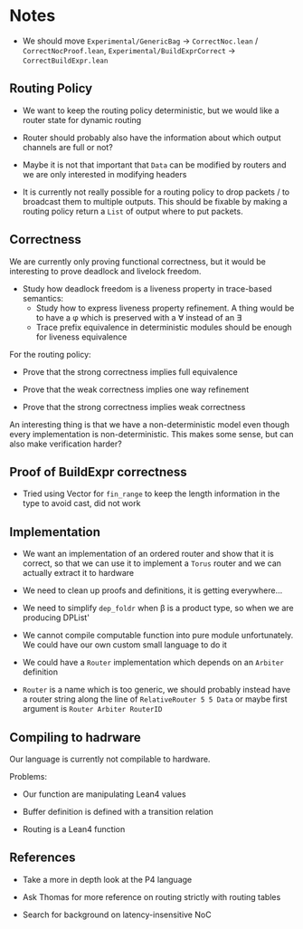 # Notes

- We should move `Experimental/GenericBag` -> `CorrectNoc.lean` /
  `CorrectNocProof.lean`, `Experimental/BuildExprCorrect` -> `CorrectBuildExpr.lean`

## Routing Policy

- We want to keep the routing policy deterministic, but we would like a router
  state for dynamic routing

- Router should probably also have the information about which output channels
  are full or not?

- Maybe it is not that important that `Data` can be modified by routers and we
  are only interested in modifying headers

- It is currently not really possible for a routing policy to drop packets / to
  broadcast them to multiple outputs.
  This should be fixable by making a routing policy return a `List` of output
  where to put packets.

## Correctness

We are currently only proving functional correctness, but it would be
interesting to prove deadlock and livelock freedom.

- Study how deadlock freedom is a liveness property in trace-based semantics:
  + Study how to express liveness property refinement.
    A thing would be to have a φ which is preserved with a ∀ instead of an ∃
  + Trace prefix equivalence in deterministic modules should be enough for
    liveness equivalence

For the routing policy:
- Prove that the strong correctness implies full equivalence

- Prove that the weak correctness implies one way refinement

- Prove that the strong correctness implies weak correctness

An interesting thing is that we have a non-deterministic model even though every
implementation is non-deterministic.
This makes some sense, but can also make verification harder?

## Proof of BuildExpr correctness

- Tried using Vector for `fin_range` to keep the length information in the type
  to avoid cast, did not work

## Implementation

- We want an implementation of an ordered router and show that it is correct, so
  that we can use it to implement a `Torus` router and we can actually extract
  it to hardware

- We need to clean up proofs and definitions, it is getting everywhere…

- We need to simplify `dep_foldr` when β is a product type, so when we are
  producing DPList'

- We cannot compile computable function into pure module unfortunately.
  We could have our own custom small language to do it

- We could have a `Router` implementation which depends on an `Arbiter`
  definition

- `Router` is a name which is too generic, we should probably instead have a
  router string along the line of `RelativeRouter 5 5 Data` or maybe first
  argument is `Router Arbiter RouterID`

## Compiling to hadrware

Our language is currently not compilable to hardware.

Problems:

- Our function are manipulating Lean4 values

- Buffer definition is defined with a transition relation

- Routing is a Lean4 function

## References

- Take a more in depth look at the P4 language

- Ask Thomas for more reference on routing strictly with routing tables

- Search for background on latency-insensitive NoC
